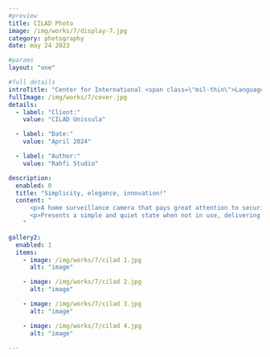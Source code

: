 ```yaml
---
#preview
title: CILAD Photo
image: /img/works/7/display-7.jpg
category: photography
date: may 24 2023

#params
layout: "one"

#full details
introTitle: "Center for International <span class=\"mil-thin\">Language Development</span>"
fullImage: /img/works/7/cover.jpg
details:
  - label: "Client:"
    value: "CILAD Unissula"

  - label: "Date:"
    value: "April 2024"

  - label: "Author:"
    value: "Rahfi Studio"

description:
  enabled: 0
  title: "Simplicity, elegance, innovation!"
  content: "
      <p>A home surveillance camera that pays great attention to security and user privacy, featuring two modes to provide security while protecting personal privacy.The camera has an open and closed mode, we define the product to have clear two sides, expressing two working states and emotions.</p>
      <p>Presents a simple and quiet state when not in use, delivering a gentle and security.At the same time, the camera can adapt to a variety of environments, providing elegant ways of wall hanging and standing installation.</p>
    "

gallery2:
  enabled: 1
  items:
    - image: /img/works/7/cilad 1.jpg
      alt: "image"

    - image: /img/works/7/cilad 2.jpg
      alt: "image"

    - image: /img/works/7/cilad 3.jpg
      alt: "image"

    - image: /img/works/7/cilad 4.jpg
      alt: "image"

---
```

